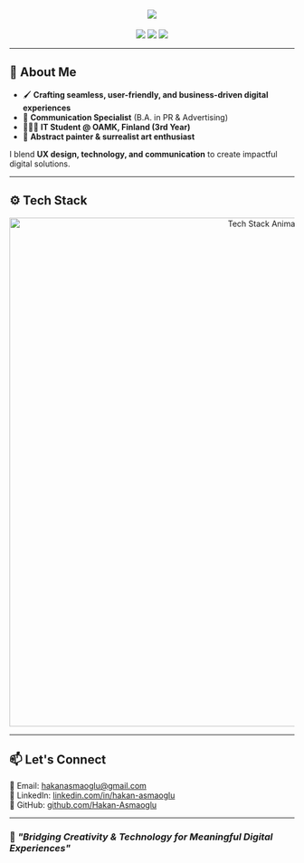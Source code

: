 <h1 align="center">
  <img src="https://readme-typing-svg.herokuapp.com?font=Fira+Code&duration=2000&color=F75C7E&center=true&vCenter=true&width=500&height=50&lines=Welcome+to+My+Profile!+👋" />
</h1>

<p align="center">
  <img src="https://img.shields.io/badge/UX%20Designer-%E2%9C%94%EF%B8%8F-black?style=flat-square" />
  <img src="https://img.shields.io/badge/IT%20Student-%E2%9C%94%EF%B8%8F-black?style=flat-square" />
  <img src="https://img.shields.io/badge/Abstract%20Painter-%E2%9C%94%EF%B8%8F-black?style=flat-square" />
</p>

---

## 🎨 **About Me**

- 🖌 **Crafting seamless, user-friendly, and business-driven digital experiences**  
- 💬 **Communication Specialist** (B.A. in PR & Advertising)  
- 👨🏻‍🎓 **IT Student @ OAMK, Finland (3rd Year)**  
- 🎨 **Abstract painter & surrealist art enthusiast**  

I blend **UX design, technology, and communication** to create impactful digital solutions.

---

## ⚙️ **Tech Stack**

<p align="center">
  <img src="https://svgshare.com/i/yMh.svg" alt="Tech Stack Animation" width="900"/>
</p>

---

## 📫 **Let's Connect**

📧 Email: [hakanasmaoglu@gmail.com](mailto:hakanasmaoglu@gmail.com)  
🔗 LinkedIn: [linkedin.com/in/hakan-asmaoglu](https://www.linkedin.com/in/hakan-asmaoglu)  
🐙 GitHub: [github.com/Hakan-Asmaoglu](https://github.com/Hakan-Asmaoglu)  

---

### 🚀 *"Bridging Creativity & Technology for Meaningful Digital Experiences"*  
